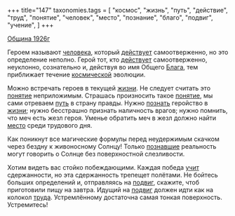 +++
title="147"
taxonomies.tags = [
 "космос",
 "жизнь",
 "путь",
 "действие",
 "труд",
 "понятие",
 "человек",
 "место",
 "познание",
 "благо",
 "подвиг",
 "учение",
]
+++

[Община 1926г](/agni/1926)

Героем называют [человека](/tags/человек), который [действует](/tags/действие) самоотверженно, но это определение неполно. Герой тот, кто [действует](/tags/действие) самоотверженно, неуклонно, сознательно и, действуя во имя Общего [Блага](/tags/благо), тем приближает течение [космической](/tags/космос) эволюции.   

Можно встречать героев в текущей [жизни](/tags/жизнь). Не следует считать это [понятие](/tags/понятие) неприложимым. Страшась произносить такое [понятие](/tags/понятие), мы сами отреваем [путь](/tags/путь) в страну правды. Нужно [познать](/tags/познание) геройство в [жизни](/tags/жизнь); нужно бесстрашно признать наличность врагов; нужно помнить, что меч есть жезл героя. Уменье обратить меч в жезл должно найти [место](/tags/место) среди трудового дня.   

Как поникнут все магические формулы перед неудержимым скачком через бездну к живоносному Солнцу! Только [познавшие](/tags/познание) реальность могут говорить о Солнце без поверхностной слезливости.   

Хотим видеть вас стойко побеждающими. Каждая победа [учит](/tags/учение) сдержанности, но эта сдержанность трепещет полётами. Не бойтесь больших определений и, отправляясь на [подвиг](/tags/подвиг), скажите, чтоб приготовили пищу на завтра. Идущий на [подвиг](/tags/подвиг) должен идти как на колокол [труда](/tags/труд). Устремлённому достаточна самая тонкая поверхность. Устремитесь!   

